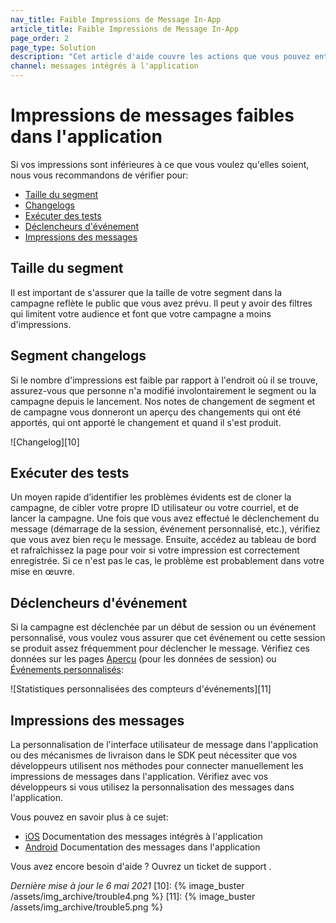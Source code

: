 ```yaml
---
nav_title: Faible Impressions de Message In-App
article_title: Faible Impressions de Message In-App
page_order: 2
page_type: Solution
description: "Cet article d'aide couvre les actions que vous pouvez entreprendre si vos impressions de messages intégrés sont inférieures à ce que vous voulez qu'ils soient."
channel: messages intégrés à l'application
---
```


# Impressions de messages faibles dans l'application

Si vos impressions sont inférieures à ce que vous voulez qu'elles soient, nous vous recommandons de vérifier pour:

* [Taille du segment](#segment-size)
* [Changelogs](#segment-changelogs)
* [Exécuter des tests](#run-tests)
* [Déclencheurs d'événement](#event-triggers)
* [Impressions des messages](#message-impressions)

## Taille du segment

Il est important de s'assurer que la taille de votre segment dans la campagne reflète le public que vous avez prévu. Il peut y avoir des filtres qui limitent votre audience et font que votre campagne a moins d'impressions.

## Segment changelogs

Si le nombre d'impressions est faible par rapport à l'endroit où il se trouve, assurez-vous que personne n'a modifié involontairement le segment ou la campagne depuis le lancement. Nos notes de changement de segment et de campagne vous donneront un aperçu des changements qui ont été apportés, qui ont apporté le changement et quand il s'est produit.

!\[Changelog\]\[10\]

## Exécuter des tests

Un moyen rapide d’identifier les problèmes évidents est de cloner la campagne, de cibler votre propre ID utilisateur ou votre courriel, et de lancer la campagne. Une fois que vous avez effectué le déclenchement du message (démarrage de la session, événement personnalisé, etc.), vérifiez que vous avez bien reçu le message. Ensuite, accédez au tableau de bord et rafraîchissez la page pour voir si votre impression est correctement enregistrée. Si ce n'est pas le cas, le problème est probablement dans votre mise en œuvre.


## Déclencheurs d'événement

Si la campagne est déclenchée par un début de session ou un événement personnalisé, vous voulez vous assurer que cet événement ou cette session se produit assez fréquemment pour déclencher le message. Vérifiez ces données sur les pages [Aperçu][1] (pour les données de session) ou [Événements personnalisés][2]:

!\[Statistiques personnalisées des compteurs d'événements\]\[11\]

## Impressions des messages

La personnalisation de l'interface utilisateur de message dans l'application ou des mécanismes de livraison dans le SDK peut nécessiter que vos développeurs utilisent nos méthodes pour connecter manuellement les impressions de messages dans l'application. Vérifiez avec vos développeurs si vous utilisez la personnalisation des messages dans l'application.

Vous pouvez en savoir plus à ce sujet:
  * [iOS][12] Documentation des messages intégrés à l'application
  * [Android][13] Documentation des messages dans l'application

Vous avez encore besoin d'aide ? Ouvrez un ticket de support []({{site.baseurl}}/braze_support/).

_Dernière mise à jour le 6 mai 2021_
[10]: {% image_buster /assets/img_archive/trouble4.png %} [11]: {% image_buster /assets/img_archive/trouble5.png %}

[1]: {{site.baseurl}}/user_guide/data_and_analytics/your_reports/understanding_your_app_usage_data/#understanding-your-app-usage-data
[2]: {{site.baseurl}}/user_guide/data_and_analytics/configuring_reporting/#configuring-reporting
[12]: {{site.baseurl}}/developer_guide/platform_integration_guides/ios/in-app_messaging/customization/#logging-impressions-and-clicks
[13]: {{site.baseurl}}/developer_guide/platform_integration_guides/android/in-app_messaging/customization/#setting-custom-listeners
